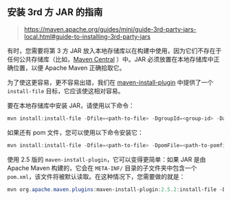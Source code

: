## 安装 3rd 方 JAR 的指南

> https://maven.apache.org/guides/mini/guide-3rd-party-jars-local.html#guide-to-installing-3rd-party-jars

有时，您需要将第 3 方 JAR 放入本地存储库以在构建中使用，因为它们不存在于任何公共存储库（比如，[Maven Central](https://search.maven.org/) ）中。JAR 必须放置在本地存储库中正确位置，以便 Apache Maven 正确拾取它。

为了使这更容易，更不容易出错，我们在 [maven-install-plugin](https://maven.apache.org/plugins/maven-install-plugin/) 中提供了一个 `install-file` 目标，它应该使这相对容易。

要在本地存储库中安装 JAR，请使用以下命令：

```powershell
mvn install:install-file -Dfile=<path-to-file> -DgroupId=<group-id> -DartifactId=<artifact-id> -Dversion=<version> -Dpackaging=<packaging>
```

如果还有 pom 文件，您可以使用以下命令安装它：

```powershell
mvn install:install-file -Dfile=<path-to-file> -DpomFile=<path-to-pomfile>
```

使用 2.5 版的 `maven-install-plugin`，它可以变得更简单：如果 JAR 是由 Apache Maven 构建的，它会在 `META-INF/` 目录的子文件夹中包含一个 `pom.xml`，该文件将被默认读取。在这种情况下，您需要做的就是：

```powershell
mvn org.apache.maven.plugins:maven-install-plugin:2.5.2:install-file -Dfile=<path-to-file>
```
